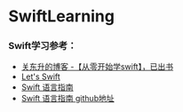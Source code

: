 # SwiftLearning
### Swift学习参考：
- [关东升的博客 -【从零开始学swift】，已出书](http://blog.csdn.net/tonny_guan/article/list/1)
- [Let's Swift](http://letsswift.com/)
- [Swift 语言指南](http://dev.swiftguide.cn/)
- [Swift 语言指南 github地址](https://github.com/ipader/SwiftGuide)